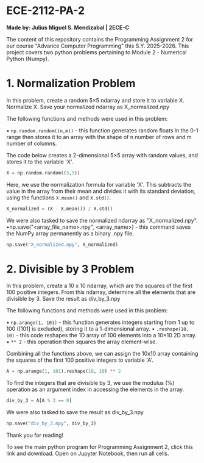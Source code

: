 # ECE-2112-PA-2

**Made by: Julius Miguel S. Mendizabal | 2ECE-C**

The content of this repository contains the Programming Assignment 2 for our course "Advance Computer Programming" this S.Y. 2025-2026. This project covers two python problems pertaining to Module 2 - Numerical Python (Numpy).

# **1. Normalization Problem**

In this problem, create a random 5×5 ndarray and store it to variable X. Normalize X. Save your normalized
ndarray as X_normalized.npy

The following functions and methods were used in this problem:

• `np.random.random((n,m))` - this function generates random floats in the 0-1 range then stores it to an array with the shape of n number of rows and m number of columns.

The code below creates a 2-dimensional 5×5 array with random values, and stores it to the variable 'X'.
```python
X = np.random.random((5,5))
```

Here, we use the normalization formula for variable 'X'. This subtracts the value in the array from their mean and divides it with its standard deviation, using the functions `X.mean()` and `X.std()`.
```python
X_normalized = (X - X.mean()) / X.std()
```

We were also tasked to save the normalized ndarray as "X_normalized.npy". 
•np.save("<array_file_name>.npy", <array_name>) - this command saves the NumPy array permanently as a binary .npy file.

```python
np.save("X_normalized.npy", X_normalized)
```

# **2. Divisible by 3 Problem**

In this problem, create a 10 x 10 ndarray, which are the squares of the first 100 positive integers. From this ndarray, determine all the elements that are divisible by 3. Save the result as div_by_3.npy

The following functions and methods were used in this problem:

• `np.arange(1, 101)` - this function generates integers starting from 1 up to 100 ([101] is excluded), storing it to a 1-dimensional array.
• `.reshape(10, 10)` - this code reshapes the 1D array of 100 elements into a 10×10 2D array.
• `** 2` - this operation then squares the array element-wise.

Combining all the functions above, we can assign the 10x10 array containing the squares of the first 100 positive integers to variable 'A'.
```python
A = np.arange(1, 101).reshape(10, 10) ** 2
```

To find the integers that are divisible by 3, we use the modulus (%) operation as an argument index in accessing the elements in the array. 
```python
div_by_3 = A[A % 3 == 0]
```
We were also tasked to save the result as div_by_3.npy
```python
np.save("div_by_3.npy", div_by_3)
```

Thank you for reading! 

To see the main python program for Programming Assignment 2, click this link and download. Open on Jupyter Notebook, then run all cells.


